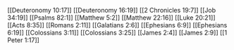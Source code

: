 [[Deuteronomy 10:17]]
[[Deuteronomy 16:19]]
[[2 Chronicles 19:7]]
[[Job 34:19]]
[[Psalms 82:1]]
[[Matthew 5:2]]
[[Matthew 22:16]]
[[Luke 20:21]]
[[Acts 8:35]]
[[Romans 2:11]]
[[Galatians 2:6]]
[[Ephesians 6:9]]
[[Ephesians 6:19]]
[[Colossians 3:11]]
[[Colossians 3:25]]
[[James 2:4]]
[[James 2:9]]
[[1 Peter 1:17]]
